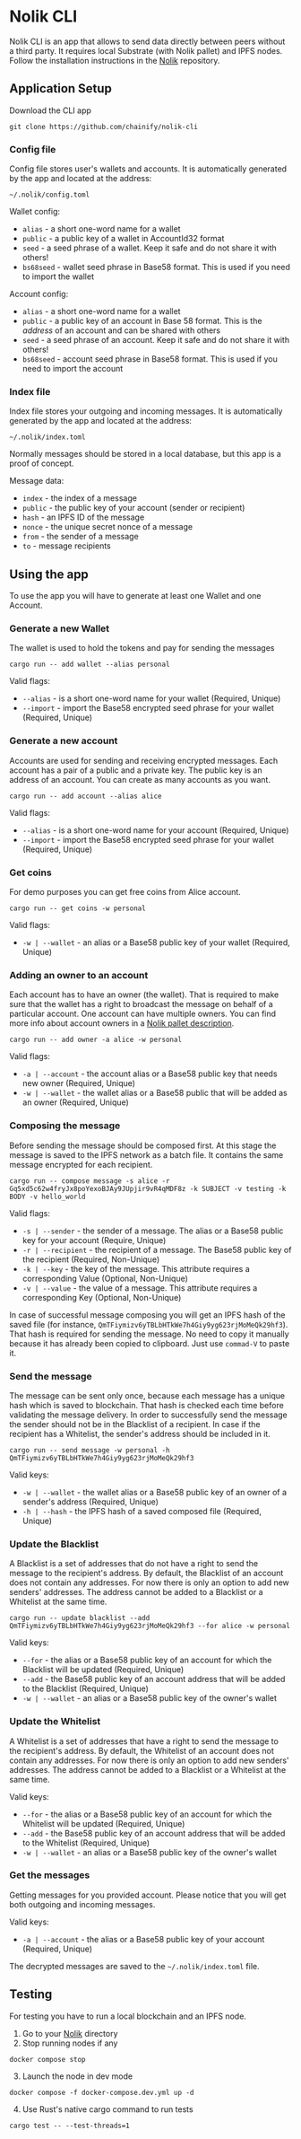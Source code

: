 # Nolik CLI

Nolik CLI is an app that allows to send data directly between peers without a third party.
It requires local Substrate (with Nolik pallet) and IPFS nodes.
Follow the installation instructions in the [Nolik](https://github.com/chainify/nolik) repository.

## Application Setup

Download the CLI app

`git clone https://github.com/chainify/nolik-cli`

### Config file
Config file stores user's wallets and accounts.
It is automatically generated by the app and located at the address:

`~/.nolik/config.toml`

Wallet config:
* `alias` - a short one-word name for a wallet
* `public` - a public key of a wallet in AccountId32 format 
* `seed` - a seed phrase of a wallet. Keep it safe and do not share it with others!
* `bs68seed` - wallet seed phrase in Base58 format. This is used if you need to import the wallet

Account config:
* `alias` - a short one-word name for a wallet
* `public` - a public key of an account in Base 58 format. This is the *address* of an account and can be shared with others
* `seed` - a seed phrase of an account. Keep it safe and do not share it with others!
* `bs68seed` - account seed phrase in Base58 format. This is used if you need to import the account
 

### Index file
Index file stores your outgoing and incoming messages.
It is automatically generated by the app and located at the address:

`~/.nolik/index.toml`

Normally messages should be stored in a local database, but this app is a proof of concept.

Message data:
* `index` - the index of a message
* `public` - the public key of your account (sender or recipient)
* `hash` - an IPFS ID of the message
* `nonce` - the unique secret nonce of a message
* `from` - the sender of a message
* `to` - message recipients

## Using the app
To use the app you will have to generate at least one Wallet and one Account.

### Generate a new Wallet
The wallet is used to hold the tokens and pay for sending the messages

`cargo run -- add wallet --alias personal`

Valid flags:
* `--alias` - is a short one-word name for your wallet (Required, Unique)
* `--import` - import the Base58 encrypted seed phrase for your wallet (Required, Unique)

### Generate a new account
Accounts are used for sending and receiving encrypted messages.
Each account has a pair of a public and a private key.
The public key is an address of an account.
You can create as many accounts as you want. 

`cargo run -- add account --alias alice`

Valid flags:
* `--alias` - is a short one-word name for your account (Required, Unique) 
* `--import` - import the Base58 encrypted seed phrase for your wallet (Required, Unique)

### Get coins
For demo purposes you can get free coins from Alice account.

`cargo run -- get coins -w personal`

Valid flags:
* `-w | --wallet` - an alias or a Base58 public key of your wallet (Required, Unique)

### Adding an owner to an account
Each account has to have an owner (the wallet). 
That is required to make sure that the wallet has a right to broadcast the message on behalf of a particular account.
One account can have multiple owners.
You can find more info about account owners in a [Nolik pallet description](https://github.com/chainify/pallet-nolik#addowner).

`cargo run -- add owner -a alice -w personal`

Valid flags:
* `-a | --account` - the account alias or a Base58 public key that needs new owner (Required, Unique)
* `-w | --wallet` - the wallet alias or a Base58 public that will be added as an owner (Required, Unique)

### Composing the message
Before sending the message should be composed first. 
At this stage the message is saved to the IPFS network as a batch file.
It contains the same message encrypted for each recipient.

`cargo run -- compose message -s alice -r Gq5xd5c62w4fryJx8poYexoBJAy9JUpjir9vR4qMDF8z -k SUBJECT -v testing -k BODY -v hello_world`

Valid flags:
* `-s | --sender` - the sender of a message. The alias or a Base58 public key for your account (Require, Unique)
* `-r | --recipient` - the recipient of a message. The Base58 public key of the recipient (Required, Non-Unique) 
* `-k | --key` - the key of the message. This attribute requires a corresponding Value (Optional, Non-Unique)
* `-v | --value` - the value of a message. This attribute requires a corresponding Key (Optional, Non-Unique)

In case of successful message composing you will get an IPFS hash of the saved file (for instance, `QmTFiymizv6yTBLbHTkWe7h4Giy9yg623rjMoMeQk29hf3`).
That hash is required for sending the message.
No need to copy it manually because it has already been copied to clipboard.
Just use `commad-V` to paste it.

### Send the message
The message can be sent only once, because each message has a unique hash which is saved to blockchain.
That hash is checked each time before validating the message delivery.
In order to successfully send the message the sender should not be in the Blacklist of a recipient.
In case if the recipient has a Whitelist, the sender's address should be included in it.

`cargo run -- send message -w personal -h QmTFiymizv6yTBLbHTkWe7h4Giy9yg623rjMoMeQk29hf3`

Valid keys:
* `-w | --wallet` - the wallet alias or a Base58 public key of an owner of a sender's address (Required, Unique)
* `-h | --hash` - the IPFS hash of a saved composed file (Required, Unique)

### Update the Blacklist
A Blacklist is a set of addresses that do not have a right to send the message to the recipient's address.
By default, the Blacklist of an account does not contain any addresses.
For now there is only an option to add new senders' addresses.
The address cannot be added to a Blacklist or a Whitelist at the same time.

`cargo run -- update blacklist --add QmTFiymizv6yTBLbHTkWe7h4Giy9yg623rjMoMeQk29hf3 --for alice -w personal`

Valid keys:
* `--for` - the alias or a Base58 public key of an account for which the Blacklist will be updated (Required, Unique)
* `--add` - the Base58 public key of an account address that will be added to the Blacklist (Required, Unique)
* `-w | --wallet` - an alias or a Base58 public key of the owner's wallet

### Update the Whitelist
A Whitelist is a set of addresses that have a right to send the message to the recipient's address.
By default, the Whitelist of an account does not contain any addresses.
For now there is only an option to add new senders' addresses.
The address cannot be added to a Blacklist or a Whitelist at the same time.

Valid keys:
* `--for` - the alias or a Base58 public key of an account for which the Whitelist will be updated (Required, Unique)
* `--add` - the Base58 public key of an account address that will be added to the Whitelist (Required, Unique)
* `-w | --wallet` - an alias or a Base58 public key of the owner's wallet
 
### Get the messages
Getting messages for you provided account.
Please notice that you will get both outgoing and incoming messages.

Valid keys:
* `-a | --account` - the alias or a Base58 public key of your account (Required, Unique)

The decrypted messages are saved to the `~/.nolik/index.toml` file.

## Testing

For testing you have to run a local blockchain and an IPFS node.

1. Go to your [Nolik](https://github.com/chainify/nolik) directory
2. Stop running nodes if any 

`docker compose stop`

3. Launch the node in dev mode

`docker compose -f docker-compose.dev.yml up -d`

4. Use Rust's native cargo command to run tests
 
`cargo test -- --test-threads=1`